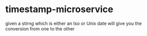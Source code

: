 # timestamp-microservice
given a stirng which is either an Iso or Unix date will give you the conversion from one to the other
